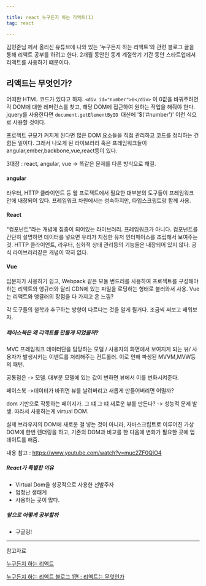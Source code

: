 ```yaml
---

title: react_누구든지 하는 리액트(1)
tag: react

---
```


김민준님 께서 올리신 유튜브에 나와 있는 '누구든지 하는 리액트'와 관련 블로그 글을 통해 리액트 공부를 하려고 한다. 2개월 동안읜 동계 계절학기 기간 동안 스타트업에서 리액트를 사용하기 떄문이다.

## 리액트는 무엇인가?

어떠한 HTML 코드가 있다고 하자.
`<div id="number">0</div>`
이 0값을 바꿔주려면 각 DOM에 대한 레퍼런스를 찾고, 해당 DOM에 접근하여 원하는 작업을 해줘야 한다. jquery를 사용한다면 `document.getElementByID `대신에
'$('#number')' 이런 식으로 사용할 것이다.

프로젝트 규모가 커지게 된다면 많은 DOM 요소들을 직접 관리하고 코드를 정리하는 건 힘든 일이다. 그래서 나오게 된 라이브러리 혹은 프레임워크들이 angular,ember,backbone,vue,react등이 있다.

3대장 : react, angular, vue
-> 똑같은 문제를 다른 방식으로 해결. 

#### angular
라우터, HTTP 클라이언트 등 웹 프로젝트에서 필요한 대부분의 도구들이 프레임워크 안에 내장되어 있다.
프레임워크 차원에서는 성숙하지만, 타입스크립트랑 함께 사용. 

#### React
"컴포넌트"라는 개념에 집중이 되어있는 라이브러리. 프레임워크가 아니다. 컴포넌트를 간단히 설명하면 데이터를 넣으면 우리가 지정한 유저 인터페이스를 조립해서 보여주는 것.
HTTP 클라이언트, 라우터, 심화적 상태 관리등의 기능들은 내장되어 있지 않다. 공식 라이브러리같은 개념이 딱히 없다. 

#### Vue
입문자가 사용하기 쉽고, Webpack 같은 모듈 번드러를 사용하여 프로젝트를 구성해야 하는 리액트와 앵규러와 달리 CDN에 있는 파일을 로딩하는 형태로 불러와서 사용. Vue는 리액트와 앵귤러의 장점을 다 가지고 온 느낌?

각 도구들의 철학과 추구하는 방향이 다르다는 것을 알게 될거다. 조금씩 써보고 배워보자.


##### 페이스북은 왜 리액트를 만들게 되었을까?

MVC 프레임워크
데이터단을 담당하는 모델 / 사용자의 화면에서 보여지게 되는 뷰/ 사용자가 발생시키는 이벤트를 처리해주는 컨트롤러.
이로 인해 파생된 MVVM,MVW등의 패턴.

공통점은 -> 모델. 대부분 모델에 있는 값이 변하면 뷰에서 이를 변화시켜준다. 

페이스북 ->데이터가 바뀌면 뷰를 날려버리고 새롭게 만들어버리면 어떨까?

dom 기반으로 작동하는 페이지가. 그 떄 그 떄 새로운 뷰를 만든다? -> 성능적 문제 발생. 따라서 사용하는게 virtual DOM.

실제 브라우저의 DOM에 새로운 걸 넣는 것이 아니라, 자바스크립트로 이루어진 가상 DOM에 한번 렌더링을 하고, 기존의 DOM과 비교를 한 다음에 변화가 필요한 곳에 업데이트를 해줌.

내용 참고 : https://www.youtube.com/watch?v=muc2ZF0QIO4

##### React가 특별한 이유 

*	Virtual Dom을 성공적으로 사용한 선발주자
*	엄청난 생태계
*	사용하는 곳이 많다.

##### 앞으로 어떻게 공부할까
*	구글링! 


- - -
 
참고자료 


[누구든지 하는 리액트](https://www.youtube.com/watch?v=fT9iFFAt60E&t=110s&list=PL9FpF_z-xR_E4rxYMMZx5cOpwaiwCzWUH&index=2)

[누구든지 하는 리액트 블로그 1편 : 리액트는 무엇인가](https://velopert.com/3613)